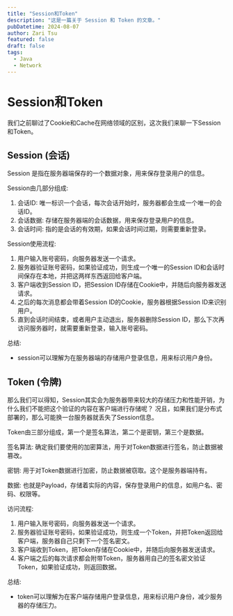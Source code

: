 ```yaml
---
title: "Session和Token"
description: "这是一篇关于 Session 和 Token 的文章。"
pubDatetime: 2024-08-07
author: Zari Tsu
featured: false
draft: false
tags:
  - Java
  - Network
---
```


# Session和Token

我们之前聊过了Cookie和Cache在网络领域的区别，这次我们来聊一下Session和Token。

## Session (会话)

Session 是指在服务器端保存的一个数据对象，用来保存登录用户的信息。

Session由几部分组成:

1. 会话ID: 唯一标识一个会话，每次会话开始时，服务器都会生成一个唯一的会话ID。
2. 会话数据: 存储在服务器端的会话数据，用来保存登录用户的信息。
3. 会话时间: 指的是会话的有效期，如果会话时间过期，则需要重新登录。

Session使用流程: 

1. 用户输入账号密码，向服务器发送一个请求。
2. 服务器验证账号密码，如果验证成功，则生成一个唯一的Session ID和会话时间保存在本地，并把这两样东西返回给客户端。
3. 客户端收到Session ID，把Session ID存储在Cookie中，并随后向服务器发送请求。
4. 之后的每次消息都会带着Session ID的Cookie，服务器根据Session ID来识别用户。
5. 直到会话时间结束，或者用户主动退出，服务器删除Session ID，那么下次再访问服务器时，就需要重新登录，输入账号密码。

总结: 

* session可以理解为在服务器端的存储用户登录信息，用来标识用户身份。

## Token (令牌)

那么我们可以得知，Session其实会为服务器带来较大的存储压力和性能开销，为什么我们不能把这个验证的内容在客户端进行存储呢？
况且，如果我们是分布式部署的，那么可能换一台服务器就丢失了Session信息。

Token由三部分组成，第一个是签名算法，第二个是密钥，第三个是数据。

签名算法: 确定我们要使用的加密算法，用于对Token数据进行签名，防止数据被篡改。

密钥: 用于对Token数据进行加密，防止数据被窃取。这个是服务器端持有。

数据: 也就是Payload，存储着实际的内容，保存登录用户的信息，如用户名、密码、权限等。

访问流程: 

1. 用户输入账号密码，向服务器发送一个请求。
2. 服务器验证账号密码，如果验证成功，则生成一个Token，并把Token返回给客户端，服务器自己只剩下一个签名密文。
3. 客户端收到Token，把Token存储在Cookie中，并随后向服务器发送请求。
4. 客户端之后的每次请求都会附带Token，服务器用自己的签名密文验证Token，如果验证成功，则返回数据。

总结: 

* token可以理解为在客户端存储用户登录信息，用来标识用户身份，减少服务器的存储压力。
